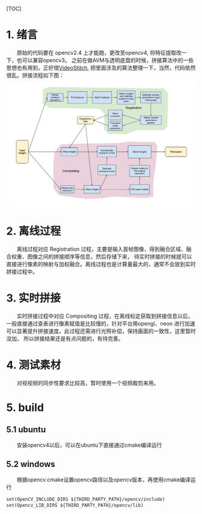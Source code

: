 [TOC]
# 1. 绪言
&emsp;&emsp;原始的代码要在 opencv2.4 上才能跑，更改至opencv4, 将特征提取改一下，也可以兼容opencv3。
之前在做AVM与透明底盘的时候，拼接算法中的一些思想也有用到，正好借[VideoStitch](https://github.com/MengLiPKU/VideoStitch),
把里面涉及的算法整理一下，当然，代码依然很乱。拼接流程如下图：
![stitching_pipeline](./doc/StitchingPipeline.jpg)

# 2. 离线过程
&emsp;&emsp;离线过程对应 Registration 过程，主要是输入首帧图像，得到融合区域、融合权重、图像之间的拼接顺序等信息，然后存储下来，
待实时拼接的时候就可以直接进行像素的映射与加权融合。离线过程也是计算量最大的，通常不会放到实时拼接过程中。

# 3. 实时拼接
&emsp;&emsp;实时拼接过程中对应 Compositing 过程，在离线标定获取到拼接信息以后，一般直接通过查表进行像素赋值是比较慢的，针对平台用opengl、neon
进行加速可以显著提升拼接速度。此过程还需进行光照补偿，保持画面的一致性，这里暂时没加，
所以拼接结果还是有点问题的，有待完善。

# 4. 测试素材
&emsp;&emsp;对视视频的同步性要求比较高，暂时使用一个视频裁剪来用。

# 5. build
## 5.1 ubuntu
&emsp;&emsp;安装opencv4以后，可以在ubuntu下直接通过cmake编译运行

## 5.2 windows
&emsp;&emsp;根据opencv.cmake设置opencv路径以及opencv版本，再使用cmake编译运行
```
set(OpenCV_INCLUDE_DIRS ${THIRD_PARTY_PATH}/opencv/include)
set(Opencv_LIB_DIRS ${THIRD_PARTY_PATH}/opencv/lib)
```